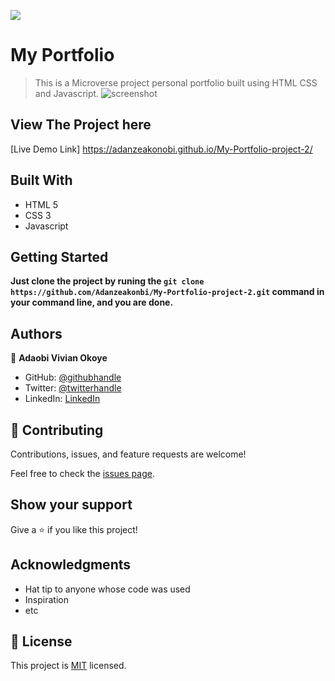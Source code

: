 ![](https://img.shields.io/badge/Microverse-blueviolet)

# My Portfolio

> This is a Microverse project personal portfolio built using HTML CSS and Javascript.
> ![screenshot](![image](https://user-images.githubusercontent.com/97225349/167257948-2ef4b23a-ab54-4169-b6ce-a1bcb1cd2e13.png)
)

## View The Project here

[Live Demo Link]  https://adanzeakonobi.github.io/My-Portfolio-project-2/ 

## Built With

- HTML 5
- CSS 3
- Javascript


## Getting Started

**Just clone the project by runing the `git clone https://github.com/Adanzeakonbi/My-Portfolio-project-2.git` command in your command line, and you are done.**

## Authors

👤 **Adaobi Vivian Okoye**

- GitHub: [@githubhandle](https://github.com/adanzeakonobi)
- Twitter: [@twitterhandle](https://twitter.com/Adaebubemmuta)
- LinkedIn: [LinkedIn](https://linkedin.com/in/okoyeaadaobi)

## 🤝 Contributing

Contributions, issues, and feature requests are welcome!

Feel free to check the [issues page](../../issues/).

## Show your support

Give a ⭐️ if you like this project!

## Acknowledgments

- Hat tip to anyone whose code was used
- Inspiration
- etc

## 📝 License

This project is [MIT](./MIT.md) licensed.
